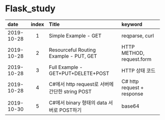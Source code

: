 # Flask_study

|  date | index |  Title | keyword |
|:--------|:--------:|:--------|:--------|
| 2019-10-28 |1| Simple Example - GET | reqparse, curl |
| 2019-10-28 |2| Resourceful Routing Example - PUT, GET | HTTP METHOD, request.form |
| 2019-10-28 |3| Full Example - GET+PUT+DELETE+POST | HTTP 상태 코드 |
| 2019-10-28 |4| C#에서 http request로 서버에 간단한 string POST | C# http request + response |
| 2019-10-30 |5| C#에서 binary 형태의 data 서버로 POST하기 | base64 |

